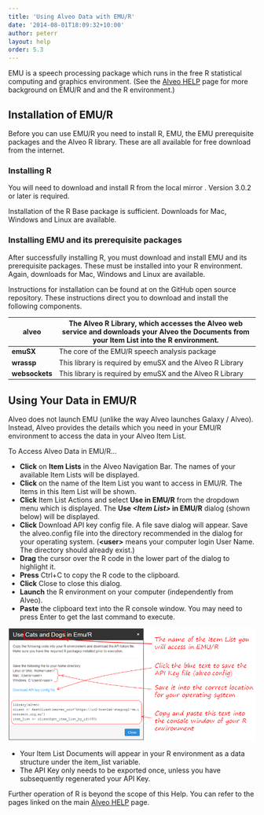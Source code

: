 ```yaml
---
title: 'Using Alveo Data with EMU/R'
date: '2014-08-01T18:09:32+10:00'
author: peterr
layout: help
order: 5.3
---
```


EMU is a speech processing package which runs in the free R statistical computing and graphics environment. (See the [Alveo HELP](/help "Alveo Help") page for more background on EMU/R and and the R environment.)

## **Installation of EMU/R**

Before you can use EMU/R you need to install R, EMU, the EMU prerequisite packages and the Alveo R library. These are all available for free download from the internet.

### Installing R

You will need to download and install R from the local mirror . Version 3.0.2 or later is required.

Installation of the R Base package is sufficient. Downloads for Mac, Windows and Linux are available.

### Installing EMU and its prerequisite packages

After successfully installing R, you must download and install EMU and its prerequisite packages. These must be installed into your R environment. Again, downloads for Mac, Windows and Linux are available.

Instructions for installation can be found at  on the GitHub open source repository. These instructions direct you to download and install the following components.

| **alveo** | The Alveo R Library, which accesses the Alveo web service and downloads your Alveo the Documents from your Item List into the R environment. |
|---|---|
| **emuSX** | The core of the EMU/R speech analysis package |
| **wrassp** | This library is required by emuSX and the Alveo R Library |
| **websockets** | This library is required by emuSX and the Alveo R Library |

## **Using Your Data in EMU/R**

Alveo does not launch EMU (unlike the way Alveo launches Galaxy / Alveo). Instead, Alveo provides the details which you need in your EMU/R environment to access the data in your Alveo Item List.

To Access Alveo Data in EMU/R…

- **Click** on **Item Lists** in the Alveo Navigation Bar. The names of your available Item Lists will be displayed.
- **Click** on the name of the Item List you want to access in EMU/R. The Items in this Item List will be shown.
- **Click** Item List Actions and select **Use in EMU/R** from the dropdown menu which is displayed. The **Use *&lt;Item List&gt;* in EMU/R** dialog (shown below) will be displayed.
- **Click** Download API key config file. A file save dialog will appear. Save the alveo.config file into the directory recommended in the dialog for your operating system. (**&lt;user&gt;** means your computer login User Name. The directory should already exist.)
- **Drag** the cursor over the R code in the lower part of the dialog to highlight it.
- **Press** Ctrl+C to copy the R code to the clipboard.
- **Click** Close to close this dialog.
- **Launch** the R environment on your computer (independently from Alveo).
- **Paste** the clipboard text into the R console window. You may need to press Enter to get the last command to execute.

![EMUDialog](/assets/files/2014/08/EMUDialog.png)

- Your Item List Documents will appear in your R environment as a data structure under the item\_list variable.
- The API Key only needs to be exported once, unless you have subsequently regenerated your API Key.

Further operation of R is beyond the scope of this Help. You can refer to the pages linked on the main [Alveo HELP](/help "Alveo Help") page.
